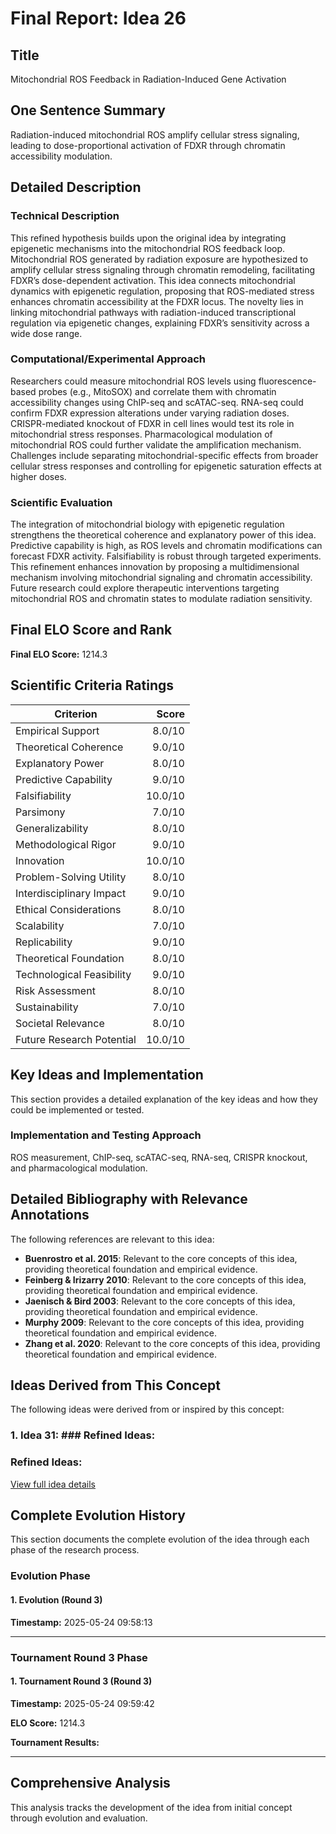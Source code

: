 # Final Report: Idea 26

## Title

Mitochondrial ROS Feedback in Radiation-Induced Gene Activation

## One Sentence Summary

Radiation-induced mitochondrial ROS amplify cellular stress signaling, leading to dose-proportional activation of FDXR through chromatin accessibility modulation.

## Detailed Description

### Technical Description

This refined hypothesis builds upon the original idea by integrating epigenetic mechanisms into the mitochondrial ROS feedback loop. Mitochondrial ROS generated by radiation exposure are hypothesized to amplify cellular stress signaling through chromatin remodeling, facilitating FDXR’s dose-dependent activation. This idea connects mitochondrial dynamics with epigenetic regulation, proposing that ROS-mediated stress enhances chromatin accessibility at the FDXR locus. The novelty lies in linking mitochondrial pathways with radiation-induced transcriptional regulation via epigenetic changes, explaining FDXR’s sensitivity across a wide dose range.

### Computational/Experimental Approach

Researchers could measure mitochondrial ROS levels using fluorescence-based probes (e.g., MitoSOX) and correlate them with chromatin accessibility changes using ChIP-seq and scATAC-seq. RNA-seq could confirm FDXR expression alterations under varying radiation doses. CRISPR-mediated knockout of FDXR in cell lines would test its role in mitochondrial stress responses. Pharmacological modulation of mitochondrial ROS could further validate the amplification mechanism. Challenges include separating mitochondrial-specific effects from broader cellular stress responses and controlling for epigenetic saturation effects at higher doses.

### Scientific Evaluation

The integration of mitochondrial biology with epigenetic regulation strengthens the theoretical coherence and explanatory power of this idea. Predictive capability is high, as ROS levels and chromatin modifications can forecast FDXR activity. Falsifiability is robust through targeted experiments. This refinement enhances innovation by proposing a multidimensional mechanism involving mitochondrial signaling and chromatin accessibility. Future research could explore therapeutic interventions targeting mitochondrial ROS and chromatin states to modulate radiation sensitivity.


## Final ELO Score and Rank

**Final ELO Score:** 1214.3

## Scientific Criteria Ratings

| Criterion | Score |
|---|---:|
| Empirical Support | 8.0/10 |
| Theoretical Coherence | 9.0/10 |
| Explanatory Power | 8.0/10 |
| Predictive Capability | 9.0/10 |
| Falsifiability | 10.0/10 |
| Parsimony | 7.0/10 |
| Generalizability | 8.0/10 |
| Methodological Rigor | 9.0/10 |
| Innovation | 10.0/10 |
| Problem-Solving Utility | 8.0/10 |
| Interdisciplinary Impact | 9.0/10 |
| Ethical Considerations | 8.0/10 |
| Scalability | 7.0/10 |
| Replicability | 9.0/10 |
| Theoretical Foundation | 8.0/10 |
| Technological Feasibility | 9.0/10 |
| Risk Assessment | 8.0/10 |
| Sustainability | 7.0/10 |
| Societal Relevance | 8.0/10 |
| Future Research Potential | 10.0/10 |

## Key Ideas and Implementation

This section provides a detailed explanation of the key ideas and how they could be implemented or tested.

### Implementation and Testing Approach

ROS measurement, ChIP-seq, scATAC-seq, RNA-seq, CRISPR knockout, and pharmacological modulation.


## Detailed Bibliography with Relevance Annotations

The following references are relevant to this idea:

- **Buenrostro et al. 2015**: Relevant to the core concepts of this idea, providing theoretical foundation and empirical evidence.
- **Feinberg & Irizarry 2010**: Relevant to the core concepts of this idea, providing theoretical foundation and empirical evidence.
- **Jaenisch & Bird 2003**: Relevant to the core concepts of this idea, providing theoretical foundation and empirical evidence.
- **Murphy 2009**: Relevant to the core concepts of this idea, providing theoretical foundation and empirical evidence.
- **Zhang et al. 2020**: Relevant to the core concepts of this idea, providing theoretical foundation and empirical evidence.

## Ideas Derived from This Concept

The following ideas were derived from or inspired by this concept:

### 1. Idea 31: ### Refined Ideas:

### Refined Ideas:

[View full idea details](idea_31_final.md)

## Complete Evolution History

This section documents the complete evolution of the idea through each phase of the research process.

### Evolution Phase

#### 1. Evolution (Round 3)
**Timestamp:** 2025-05-24 09:58:13



---

### Tournament Round 3 Phase

#### 1. Tournament Round 3 (Round 3)
**Timestamp:** 2025-05-24 09:59:42

**ELO Score:** 1214.3

**Tournament Results:**



---

## Comprehensive Analysis

This analysis tracks the development of the idea from initial concept through evolution and evaluation.

